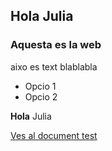 Hola Julia
----------

### Aquesta es la web

aixo es text blablabla

* Opcio 1
* Opcio 2

**Hola** Julia

[Ves al document test](test)